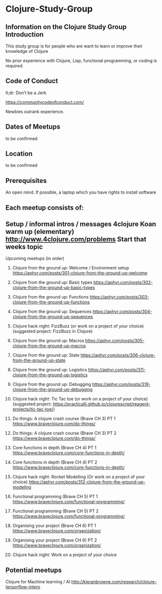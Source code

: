 # Clojure-Study-Group
Information on the Clojure Study Group
Introduction
-
This study group is for people who are want to learn or improve their knowledge of  Clojure

No prior experience with Clojure, Lisp, functional programming, or coding is required.

Code of Conduct
-
tl;dr: Don’t be a Jerk

https://communitycodeofconduct.com/

Newbies outrank experience.

Dates of Meetups
-
to be confirmed

Location
-
to be confirmed

Prerequisites
-
An open mind.
If possible, a laptop which you have rights to install software

Each meetup consists of:
-
Setup / informal intros / messages
4clojure Koan warm up (elementary) http://www.4clojure.com/problems
Start that weeks topic
-

Upcoming meetups (in order)

1. Clojure from the ground up:  Welcome / Environment setup
https://aphyr.com/posts/301-clojure-from-the-ground-up-welcome

2. Clojure from the ground up: Basic types
https://aphyr.com/posts/302-clojure-from-the-ground-up-basic-types

3. Clojure from the ground up: Functions
https://aphyr.com/posts/303-clojure-from-the-ground-up-functions

4. Clojure from the ground up: Sequences
https://aphyr.com/posts/304-clojure-from-the-ground-up-sequences

5. Clojure hack night: FizzBuzz (or work on a project of your choice)
(suggested project: FizzBuzz in Clojure)

6. Clojure from the ground up: Macros
https://aphyr.com/posts/305-clojure-from-the-ground-up-macros

7. Clojure from the ground up: State
https://aphyr.com/posts/306-clojure-from-the-ground-up-state

8. Clojure from the ground up: Logistics
https://aphyr.com/posts/311-clojure-from-the-ground-up-logistics

9. Clojure from the ground up: Debugging
https://aphyr.com/posts/319-clojure-from-the-ground-up-debugging

10. Clojure hack night: Tic Tac toe (or work on a project of your choice)
(suggested project: https://practicalli.github.io/clojurescript/reagent-projects/tic-tac-toe/)

11. Do things: A clojure crash course (Brave CH 3) PT 1
https://www.braveclojure.com/do-things/

12. Do things: A clojure crash course (Brave CH 3) PT 2
https://www.braveclojure.com/do-things/

13. Core functions in depth (Brave CH 4) PT 1
https://www.braveclojure.com/core-functions-in-depth/

14. Core functions in depth (Brave CH 4) PT 2
https://www.braveclojure.com/core-functions-in-depth/

15. Clojure hack night: Rocket Modelling (Or work on a project of your choice)
https://aphyr.com/posts/312-clojure-from-the-ground-up-modeling

16. Functional programming (Brave CH 5) PT 1
https://www.braveclojure.com/functional-programming/

17. Functional programming (Brave CH 5) PT 2
https://www.braveclojure.com/functional-programming/

18. Organising your project (Brave CH 6) PT 1
https://www.braveclojure.com/organization/

19. Organising your project (Brave CH 6) PT 2
https://www.braveclojure.com/organization/

20. Clojure hack night: Work on a project of your choice


Potential meetups
-
Clojure for Machine learning / AI
http://kieranbrowne.com/research/clojure-tensorflow-intero
